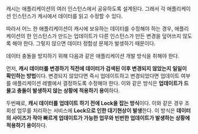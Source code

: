 캐시는 애플리케이션의 여러 인스턴스에서 공유하도록 설계된다.
그래서 각 애플리케이션 인스턴스가 캐시에서 데이터를 읽고 수정할 수 있다.

따라서 어느 한 애플리케이션이 캐시에 보유하는 데이터를 수정해야 하는 경우, 애플리케이션의 한 인스턴스가 만드는 업데이트가 다른 인스턴스가 만든 변경을 덮어쓰지 않도록 해야 한다.
그렇지 않으면 데이터 정합성 문제가 발생하기 때문이다.

데이터 충돌을 방지하기 위해 다음과 같은 애플리케이션 개발 방식을 취해야 한다.

먼저, **캐시 데이터를 변경하기 직전에 데이터가 검색된 이후 변경되지 않았는지 일일이 확인하는 방법**이다.
변경되지 않았다면 즉시 업데이트하고 변경되었다면 업데이트 여부를 애플리케이션 레벨에서 결정하도록 수정해야 한다.
이와 같은 방식은 **업데이트가 드물고 충돌이 발생하지 않는 상황에 적용하기 용이**하다.

두번째로, **캐시 데이터를 업데이트 하기 전에 Lock을 잡는 방식**이다.
이와 같은 경우 조회성 업무를 처리하는 서비스에 **Lock으로 인한 대기현상이 발생**한다.
이 방식은 **데이터의 사이즈가 작아 빠르게 업데이트가 가능한 업무와 빈번한 업데이트가 발생하는 상황에 적용하기 용이**하다.